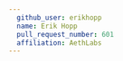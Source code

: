 ```yaml
---
  github_user: erikhopp
  name: Erik Hopp
  pull_request_number: 601
  affiliation: AethLabs
---
```

